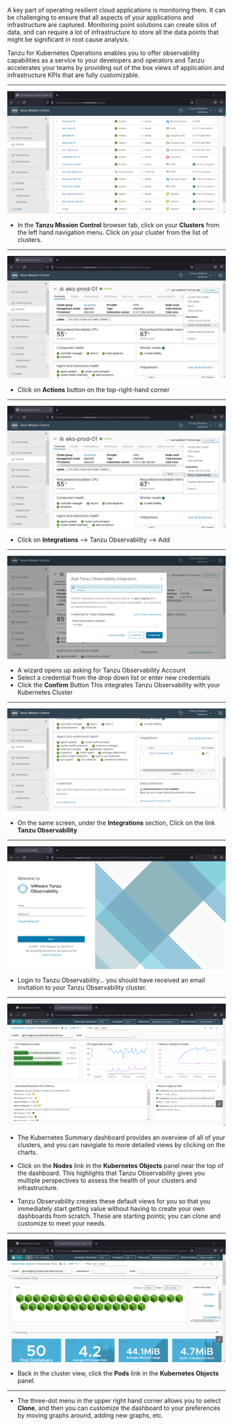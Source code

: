 A key part of operating resilient cloud applications is monitoring them. It can be challenging to ensure that all aspects of your applications and infrastructure are captured. Monitoring point solutions can create silos of data, and can require a lot of infrastructure to store all the data points that might be significant in root cause analysis.

Tanzu for Kubernetes Operations enables you to offer observability capabilities as a service to your developers and operators and Tanzu accelerates your teams by providing out of the box views of application and infrastructure KPIs that are fully customizable.

---

![Tanzu Observability](../images/tmc_Clusters.png)

- In the **Tanzu Mission Control** browser tab, click on your **Clusters** from the left hand navigation menu. Click on your cluster from the list of clusters. 
---
![Tanzu Observability](../images/tmc_TO_Action_Menu.png)

- Click on **Actions** button on the top-right-hand corner
---
![Tanzu Observability](../images/tmc_TO_Action_Menu_Add.png)

- Click on **Integrations**  -->  Tanzu Observability --> Add 
---
![Tanzu Observability](../images/tmc_Add_TO_Integration.png)

- A wizard opens up asking for Tanzu Observability Account
- Select a credential from the drop down list or enter new credentials 
- Click the **Confirm** Button
This integrates Tanzu Observability with your Kubernetes Cluster
---
![Tanzu Observability](../images/tmc_TO_Link_Cluster_View.png)

- On the same screen, under the **Integrations** section, Click on the link **Tanzu Observability**
---
![Tanzu Observability](../images/to_Login_Page.png)

- Login to Tanzu Observability... you should have received an email invitation to your Tanzu Observability cluster.

---
![Tanzu Observability](../images/to_Kubernetes_Nodes.png)

- The Kubernetes Summary dashboard provides an overview of all of your clusters, and you can navigiate to more detailed views by clicking on the charts.

- Click on the **Nodes** link in the **Kubernetes Objects** panel near the top of the dashboard.  This highlights that Tanzu Observability gives you multiple perspectives to assess the health of your clusters and infrastructure.

- Tanzu Observability creates these default views for you so that you immediately start getting value without having to create your own dashboards from scratch.  These are starting points; you can clone and customize to meet your needs.
---
![Tanzu Observability](../images/to_Kubernetes_Pods.png)

- Back in the cluster view, click the **Pods** link in the **Kubernetes Objects** panel. 

---
- The three-dot menu in the upper right hand corner allows you to select **Clone**, and then you can customize the dashboard to your preferences by moving graphs around, adding new graphs, etc.



